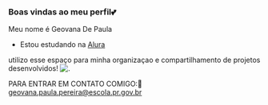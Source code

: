 ### Boas vindas ao meu perfil💕

Meu nome é Geovana De Paula

- Estou estudando na [Alura](https://www.alura.com.br)

 utilizo esse espaço para minha organizaçao e compartilhamento de projetos desenvolvidos!
![.](https://media.tenor.com/Xblbq1SzufUAAAAj/i-love-you.gif)


PARA ENTRAR EM CONTATO COMIGO:💌
geovana.paula.pereira@escola.pr.gov.br
